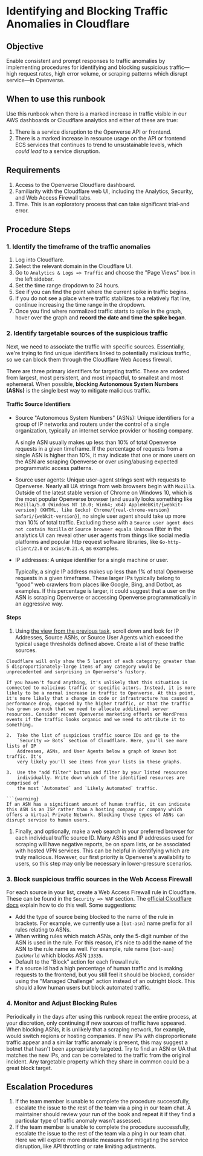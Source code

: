 # Identifying and Blocking Traffic Anomalies in Cloudflare

## Objective

Enable consistent and prompt responses to traffic anomalies by implementing
procedures for identifying and blocking suspicious traffic—high request rates,
high error volume, or scraping patterns which disrupt service—in Openverse.

## When to use this runbook

Use this runbook when there is a marked increase in traffic visible in our AWS dashboards or
   Cloudflare analytics and either of these are true:

1. There is a service disruption to the Openverse API or frontend.
2. There is a marked increase in resource usage on the API or frontend ECS
   services that continues to trend to unsustainable levels, which _could lead_
   to a service disruption.

## Requirements

1. Access to the Openverse Cloudflare dashboard.
2. Familiarity with the Cloudflare web UI, including the Analytics, Security,
   and Web Access Firewall tabs.
3. Time. This is an exploratory process that can take significant trial-and
   error.

## Procedure Steps

### 1. Identify the timeframe of the traffic anomalies

1.  Log into Cloudflare.
2.  Select the relevant domain in the Cloudflare UI.
3.  Go to `Analytics & Logs => Traffic` and choose the "Page Views" box in the
    left sidebar.
4.  Set the time range dropdown to 24 hours.
5.  See if you can find the point where the current spike in traffic begins.
6.  If you do not see a place where traffic stabilizes to a relatively flat
    line, continue increasing the time range in the dropdown.
7.  Once you find where normalized traffic starts to spike in the graph, hover
    over the graph and **record the date and time the spike began**.

### 2. Identify targetable sources of the suspicious traffic

Next, we need to associate the traffic with specific sources. Essentially, we're
trying to find unique identifiers linked to potentially malicious traffic, so we
can block them through the Cloudflare Web Access firewall.

There are three primary identifiers for targeting traffic. These are ordered
from largest, most persistent, and most impactful, to smallest and most
ephemeral. When possible, **blocking Autonomous System Numbers (ASNs)** is the single best way to mitigate
malicious traffic.

#### Traffic Source Identifiers

- Source "Autonomous System Numbers" (ASNs): Unique identifiers for a group of IP
  networks and routers under the control of a single organization, typically an
  internet service provider or hosting company.

  A single ASN usually makes up less than 10% of total Openverse requests in
  a given timeframe. If the percentage of requests from a single ASN is higher
  than 10%, it may indicate that one or more users on the ASN are scraping
  Openverse or over using/abusing expected programmatic access patterns.

- Source user agents: Unique user-agent strings sent with requests to Openverse.
  Nearly all UA strings from web browsers begin with `Mozilla`. Outside of the
  latest stable version of Chrome on Windows 10, which is the most popular
  Openverse browser (and usually looks something like
  `Mozilla/5.0 (Windows NT 10.0; Win64; x64) AppleWebKit/{webkit-version} (KHTML, like Gecko) Chrome/{real-chrome-version} Safari/{webkit-version}`),
  no single user agent should take up more than 10% of total traffic. Excluding
  these with a `Source user agent does not contain Mozilla` or
  `Source browser equals Unknown` filter in the analytics UI can reveal other
  user agents from things like social media platforms and popular http request
  software libraries, like `Go-http-client/2.0` or `axios/0.21.4`, as examples.

- IP addresses: A unique identifier for a single machine or user.

  Typically, a single IP address makes up less than 1% of total Openverse
  requests in a given timeframe. These larger IPs typically belong to "good" web
  crawlers from places like Google, Bing, and Dotbot, as examples. If this
  percentage is larger, it could suggest that a user on the ASN is scraping
  Openverse or accessing Openverse programmatically in an aggressive way.

#### Steps

1.  Using [the view from the previous task](#1-identify-the-timeframe-of-the-traffic-anomalies), scroll down and look for IP
    Addresses, Source ASNs, or Source User Agents which exceed the typical usage
    thresholds defined above. Create a list of these traffic sources.

```{note}
Cloudflare will only show the 5 largest of each category; greater than 5 disproportionately-large items of any category would be unprecedented and surprising in Openverse's history.
```

```{warning}
If you haven't found anything, it's unlikely that this situation is connected to malicious traffic or specific actors. Instead, it is more likely to be a normal increase in traffic to Openverse. At this point, it's more likely that a change in code or infrastructure has caused a performance drop, exposed by the higher traffic, or that the traffic has grown so much that we need to allocate additional server resources. Consider recent Openverse marketing efforts or WordPress events if the traffic looks organic and we need to attribute it to something.

2.  Take the list of suspicious traffic source IDs and go to the
    `Security => Bots` section of Cloudflare. Here, you'll see more lists of IP
    Addresses, ASNs, and User Agents below a graph of known bot traffic. It's
    very likely you'll see items from your lists in these graphs.

3.  Use the "add filter" button and filter by your listed resources
    individually. Write down which of the identified resources are comprised of
    the most `Automated` and `Likely Automated` traffic.

```{warning}
If an ASN has a significant amount of human traffic, it can indicate this ASN is an ISP rather than a hosting company or company which offers a Virtual Private Network. Blocking these types of ASNs can disrupt service to human users.
```

1. Finally, and optionally, make a web search in your preferred browser for each
   individual traffic source ID. Many ASNs and IP addresses used for scraping
   will have negative reports, be on spam lists, or be associated with hosted
   VPN services. This can be helpful in identifying which are truly malicious.
   However, our first priority is Openverse's availability to users, so this
   step may only be necessary in lower-pressure scenarios.

### 3. Block suspicious traffic sources in the Web Access Firewall

For each source in your list, create a Web Access Firewall rule in Cloudflare.
These can be found in the `Security => WAF` section. The
[official Cloudflare docs](https://developers.cloudflare.com/firewall/cf-dashboard/create-edit-delete-rules/#create-a-firewall-rule)
explain how to do this well. Some suggestions:

- Add the type of source being blocked to the name of the rule in brackets. For
  example, we currently use a `[bot-asn]` name prefix for all rules relating to
  ASNs.
- When writing rules which match ASNs, only the 5-digit number of the ASN is
  used in the rule. For this reason, it's nice to add the name of the ASN to the
  rule name as well. For example, rule name `[bot-asn] ZackWorld` which blocks
  ASN `13335`.
- Default to the "Block" action for each firewall rule.
- If a source id had a high percentage of human traffic and is making requests
  to the frontend, but you still feel it should be blocked, consider using the
  "Managed Challenge" action instead of an outright block. This should allow
  human users but block automated traffic.

### 4. Monitor and Adjust Blocking Rules

Periodically in the days after using this runbook repeat the entire process, at
your discretion, only continuing if new sources of traffic have appeared. When
blocking ASNs, it is unlikely that a scraping network, for example, would switch
regions or hosting companies. If new IPs with disproportionate traffic appear
and a similar traffic anomaly is present, this may suggest a botnet that hasn't
been appropriately targeted. Try to find an ASN or UA that matches the new IPs,
and can be correlated to the traffic from the original incident. Any targetable
property which they share in common could be a great block target.

## Escalation Procedures

1. If the team member is unable to complete the procedure successfully, escalate
   the issue to the rest of the team via a ping in our team chat. A maintainer
   should review your run of the book and repeat it if they find a particular
   type of traffic anomaly wasn't assessed.
2. If the team member is unable to complete the procedure successfully, escalate
   the issue to the rest of the team via a ping in our team chat. Here we will
   explore more drastic measures for mitigating the service disruption, like API
   throttling or rate limiting adjustments.
